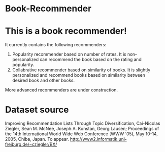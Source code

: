 # Book-Recommender

# This is a book recommender!

It currently contains the following recommenders:
1. Popularity recommender based on number of rates. It is non-personalized can recommend the book based on the rating and popularity.
2. Collabrative recommender based on similarity of books. It is slightly personalized and recommend books based on similarity between desired book and other books.

More advanced recommenders are under construction.

# Dataset source
Improving Recommendation Lists Through Topic Diversification,
Cai-Nicolas Ziegler, Sean M. McNee, Joseph A. Konstan, Georg Lausen; Proceedings of the 14th International World Wide Web Conference (WWW '05), May 10-14, 2005, Chiba, Japan. To appear.
http://www2.informatik.uni-freiburg.de/~cziegler/BX/
